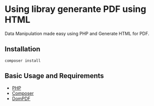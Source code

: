 # Using libray generante PDF using HTML

Data Manipulation made easy using PHP and Generate HTML for PDF.

## Installation

```
composer install
```

## Basic Usage and Requirements

- [PHP](https://www.php.net/)
- [Composer](https://getcomposer.org/)
- [DomPDF](https://packagist.org/packages/dompdf/dompdf)